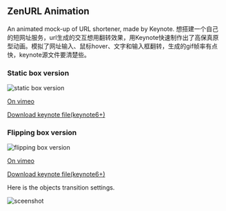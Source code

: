 ZenURL Animation
---
An animated mock-up of URL shortener, made by Keynote. 想搭建一个自己的短网址服务，url生成的交互想用翻转效果，用Keynote快速制作出了高保真原型动画。模拟了网址输入、鼠标hover、文字和输入框翻转，生成的gif帧率有点快，keynote源文件要清楚些。

### Static box version
![static box version](http://duran.qiniudn.com/media/zenurl1.gif)

[On vimeo](https://vimeo.com/112936520) 

[Download keynote file(keynote6+)](https://github.com/cresstoo/ZenURL/raw/master/zenurl1.zip)

### Flipping box version
![flipping box version](http://duran.qiniudn.com/media/zenurl2.gif)

[On vimeo](https://vimeo.com/112936520) 

[Download keynote file(keynote6+)](https://github.com/cresstoo/ZenURL/raw/master/zenurl２.zip)

Here is the objects transition settings. 

![sceenshot](http://duran.qiniudn.com/media/screenshot.png)

